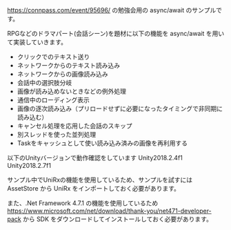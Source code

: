 https://connpass.com/event/95696/ の勉強会用の async/await のサンプルです。

RPGなどのドラマパート(会話シーン)を題材に以下の機能を async/await を用いて実装していきます。
* クリックでのテキスト送り
* ネットワークからのテキスト読み込み
* ネットワークからの画像読み込み
* 会話中の選択肢分岐
* 画像が読み込めないときなどの例外処理
* 通信中のローディング表示
* 画像の逐次読み込み（プリロードせずに必要になったタイミングで非同期に読み込む）
* キャンセル処理を応用した会話のスキップ
* 別スレッドを使った並列処理
* Taskをキャッシュとして使い読み込み済みの画像を再利用する

以下のUnityバージョンで動作確認をしています
Unity2018.2.4f1
Unity2018.2.7f1

サンプル中でUniRxの機能を使用しているため、サンプルを試すには AssetStore から UniRx をインポートしておく必要があります。

また、.Net Framework 4.7.1 の機能を使用しているため https://www.microsoft.com/net/download/thank-you/net471-developer-pack から SDK をダウンロードしてインストールしておく必要があります。

